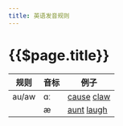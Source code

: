 ```yaml
---
title: 英语发音规则
---
```


# {{$page.title}}

| 规则  | 音标 | 例子                           |
| ----- | ---- | ------------------------------ |
| au/aw | ɑː   | [cause](#voice) [claw](#voice) |
|       | æ    | [aunt](#voice) [laugh](#voice) |

